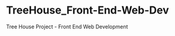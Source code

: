 TreeHouse_Front-End-Web-Dev
===========================

Tree House Project - Front End Web Development
